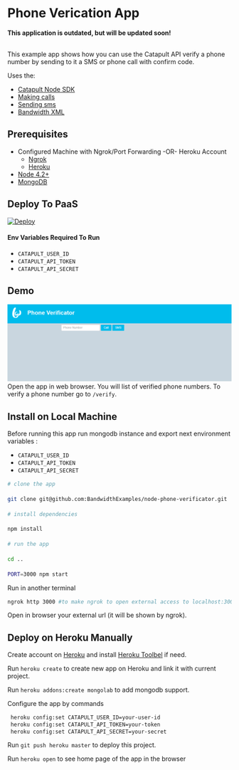 # Phone Verication App

<div> 
<b>This application is outdated, but will be updated soon!</b><br><br>
</div>

This example app shows how you can use the Catapult API verify a phone number by sending to it a SMS or phone call with confirm code. 

Uses the:
* [Catapult Node SDK](https://github.com/bandwidthcom/node-bandwidth)
* [Making calls](http://ap.bandwidth.com/docs/rest-api/calls/#resourcePOSTv1usersuserIdcalls/?utm_medium=social&utm_source=github&utm_campaign=dtolb&utm_content=_)
* [Sending sms](http://ap.bandwidth.com/docs/rest-api/messages/#resourcePOSTv1usersuserIdmessages/?utm_medium=social&utm_source=github&utm_campaign=dtolb&utm_content=_)
* [Bandwidth XML](http://ap.bandwidth.com/docs/xml/?utm_medium=social&utm_source=github&utm_campaign=dtolb&utm_content=_)


## Prerequisites
- Configured Machine with Ngrok/Port Forwarding -OR- Heroku Account
  - [Ngrok](https://ngrok.com/)
  - [Heroku](https://www.heroku.com/)
- [Node 4.2+](https://nodejs.org/en/download/releases/)
- [MongoDB](https://www.mongodb.org/)

## Deploy To PaaS

[![Deploy](https://www.herokucdn.com/deploy/button.svg)](https://heroku.com/deploy)

#### Env Variables Required To Run
* ```CATAPULT_USER_ID```
* ```CATAPULT_API_TOKEN```
* ```CATAPULT_API_SECRET```

## Demo
![Screen Shot](/readme_images/screenshot.png?raw=true)
Open the app in web browser. You will list of verified phone numbers. To verify a phone number go to `/verify`.



## Install on Local Machine

Before running this app run mongodb instance and export next environment variables :
* ```CATAPULT_USER_ID```
* ```CATAPULT_API_TOKEN```
* ```CATAPULT_API_SECRET```

```bash
# clone the app

git clone git@github.com:BandwidthExamples/node-phone-verificator.git

# install dependencies

npm install

# run the app

cd ..

PORT=3000 npm start 

```

Run in another terminal

```bash
ngrok http 3000 #to make ngrok to open external access to localhost:3000 
```

Open in browser your external url (it will be shown by ngrok).

## Deploy on Heroku Manually

Create account on [Heroku](https://www.heroku.com/) and install [Heroku Toolbel](https://devcenter.heroku.com/articles/getting-started-with-nodejs#set-up) if need.

Run `heroku create` to create new app on Heroku and link it with current project.

Run `heroku addons:create mongolab` to add mongodb support.

Configure the app by commands

```
 heroku config:set CATAPULT_USER_ID=your-user-id
 heroku config:set CATAPULT_API_TOKEN=your-token
 heroku config:set CATAPULT_API_SECRET=your-secret
```

Run `git push heroku master` to deploy this project.

Run `heroku open` to see home page of the app in the browser
